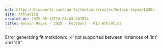```yaml
---
url: https://fiusports.com/sports/football/roster/kelvin-reyes/13205
site: Athletics
crawled_at: 2025-05-13T10:04:43.847654
title: Kelvin Reyes - 2025 - Football - FIU Athletics
---
```


Error generating fit markdown: '<' not supported between instances of 'int' and 'str'